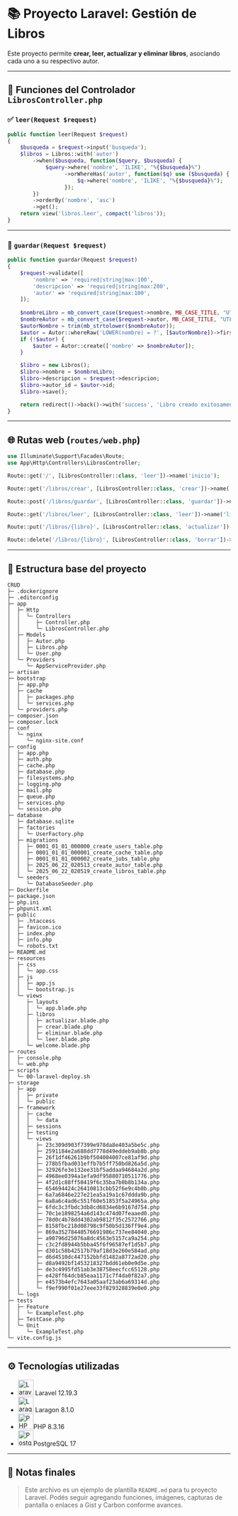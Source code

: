 # 📚 Proyecto Laravel: Gestión de Libros

Este proyecto permite **crear, leer, actualizar y eliminar libros**, asociando cada uno a su respectivo autor.

---

## 🧠 Funciones del Controlador `LibrosController.php`

### ✅ `leer(Request $request)`

```php
public function leer(Request $request) 
{
    $busqueda = $request->input('busqueda');
    $libros = Libros::with('autor')
        ->when($busqueda, function($query, $busqueda) {
            $query->where('nombre', 'ILIKE', "%{$busqueda}%")
                  ->orWhereHas('autor', function($q) use ($busqueda) {
                      $q->where('nombre', 'ILIKE', "%{$busqueda}%");
                  });
        })
        ->orderBy('nombre', 'asc')
        ->get();
    return view('libros.leer', compact('libros'));
}
```

---

### 📝 `guardar(Request $request)`

```php
public function guardar(Request $request)
{
    $request->validate([
        'nombre' => 'required|string|max:100',
        'descripcion' => 'required|string|max:200',
        'autor' => 'required|string|max:100',
    ]);
    
    $nombreLibro = mb_convert_case($request->nombre, MB_CASE_TITLE, "UTF-8");
    $nombreAutor = mb_convert_case($request->autor, MB_CASE_TITLE, "UTF-8");
    $autorNombre = trim(mb_strtolower($nombreAutor));
    $autor = Autor::whereRaw('LOWER(nombre) = ?', [$autorNombre])->first();
    if (!$autor) {
        $autor = Autor::create(['nombre' => $nombreAutor]);
    }

    $libro = new Libros();
    $libro->nombre = $nombreLibro;
    $libro->descripcion = $request->descripcion;
    $libro->autor_id = $autor->id;
    $libro->save();

    return redirect()->back()->with('success', 'Libro creado exitosamente.');
}
```

---

## 🌐 Rutas web (`routes/web.php`)

```php
use Illuminate\Support\Facades\Route;
use App\Http\Controllers\LibrosController;

Route::get('/', [LibrosController::class, 'leer'])->name('inicio');

Route::get('/libros/crear', [LibrosController::class, 'crear'])->name('libros.crear');   

Route::post('/libros/guardar', [LibrosController::class, 'guardar'])->name('libros.guardar');   

Route::get('/libros/leer', [LibrosController::class, 'leer'])->name('libros.leer');   

Route::put('/libros/{libro}', [LibrosController::class, 'actualizar'])->name('libros.actualizar');   

Route::delete('/libros/{libro}', [LibrosController::class, 'borrar'])->name('libros.borrar');
```

---

## 📂 Estructura base del proyecto

```
CRUD
├─ .dockerignore
├─ .editorconfig
├─ app
│  ├─ Http
│  │  └─ Controllers
│  │     ├─ Controller.php
│  │     └─ LibrosController.php
│  ├─ Models
│  │  ├─ Autor.php
│  │  ├─ Libros.php
│  │  └─ User.php
│  └─ Providers
│     └─ AppServiceProvider.php
├─ artisan
├─ bootstrap
│  ├─ app.php
│  ├─ cache
│  │  ├─ packages.php
│  │  └─ services.php
│  └─ providers.php
├─ composer.json
├─ composer.lock
├─ conf
│  └─ nginx
│     └─ nginx-site.conf
├─ config
│  ├─ app.php
│  ├─ auth.php
│  ├─ cache.php
│  ├─ database.php
│  ├─ filesystems.php
│  ├─ logging.php
│  ├─ mail.php
│  ├─ queue.php
│  ├─ services.php
│  └─ session.php
├─ database
│  ├─ database.sqlite
│  ├─ factories
│  │  └─ UserFactory.php
│  ├─ migrations
│  │  ├─ 0001_01_01_000000_create_users_table.php
│  │  ├─ 0001_01_01_000001_create_cache_table.php
│  │  ├─ 0001_01_01_000002_create_jobs_table.php
│  │  ├─ 2025_06_22_020513_create_autor_table.php
│  │  └─ 2025_06_22_020519_create_libros_table.php
│  └─ seeders
│     └─ DatabaseSeeder.php
├─ Dockerfile
├─ package.json
├─ php.ini
├─ phpunit.xml
├─ public
│  ├─ .htaccess
│  ├─ favicon.ico
│  ├─ index.php
│  ├─ info.php
│  └─ robots.txt
├─ README.md
├─ resources
│  ├─ css
│  │  └─ app.css
│  ├─ js
│  │  ├─ app.js
│  │  └─ bootstrap.js
│  └─ views
│     ├─ layouts
│     │  └─ app.blade.php
│     ├─ libros
│     │  ├─ actualizar.blade.php
│     │  ├─ crear.blade.php
│     │  ├─ eliminar.blade.php
│     │  └─ leer.blade.php
│     └─ welcome.blade.php
├─ routes
│  ├─ console.php
│  └─ web.php
├─ scripts
│  └─ 00-laravel-deploy.sh
├─ storage
│  ├─ app
│  │  ├─ private
│  │  └─ public
│  ├─ framework
│  │  ├─ cache
│  │  │  └─ data
│  │  ├─ sessions
│  │  ├─ testing
│  │  └─ views
│  │     ├─ 23c309d903f7399e978da8e403a5be5c.php
│  │     ├─ 2591184e2a688dd7778d49eddeb9ab8b.php
│  │     ├─ 26f1df46261b9bf504004007ce81af9d.php
│  │     ├─ 278b5fbad031effb7b5ff750bd826a5d.php
│  │     ├─ 32926fe3e132ee31bf5addaa94684a2d.php
│  │     ├─ 4968ee0394a1efa9df95880710511776.php
│  │     ├─ 4f2d1c88ff50419f6c35ba7b0b8b134a.php
│  │     ├─ 654694424c26410813cbb52f6e9c4b0b.php
│  │     ├─ 6a7a6846e227e21ea5a19a1c67ddda9b.php
│  │     ├─ 6a8a6c4ad6c551f60e51853f5a24965a.php
│  │     ├─ 6fdc3c3fbdc3db8cd6834e6b9167d754.php
│  │     ├─ 70c1e1898254a6d143c474d07feaaed0.php
│  │     ├─ 78d0c4b78dd4302ab9812f35c2572766.php
│  │     ├─ 8158fbc218d08798c9f50b5d136ff9e4.php
│  │     ├─ 869a35278440576691986c737ee84040.php
│  │     ├─ a90796d25076a8dc4563e5157ca9a254.php
│  │     ├─ c3c2fd8944b5bba45f6f96587ef1d5b7.php
│  │     ├─ d301c58b42517b79af18d3e260e584ad.php
│  │     ├─ d6d4510dc447152bbfd1482a8772ad20.php
│  │     ├─ d8a9492bf1453218327bdd61eb0e9d5e.php
│  │     ├─ de3c4995fd51ab3e38758eecfcc65128.php
│  │     ├─ e428ff64dcb85eaa1171c7f4da0f82a7.php
│  │     ├─ e4573b4efc7643a05aaf23ab6a69314d.php
│  │     └─ f9ef990f01e27eee33f829328839e0e0.php
│  └─ logs
├─ tests
│  ├─ Feature
│  │  └─ ExampleTest.php
│  ├─ TestCase.php
│  └─ Unit
│     └─ ExampleTest.php
└─ vite.config.js
```

---

## ⚙️ Tecnologías utilizadas

- <img src="https://laravel.com/img/logomark.min.svg" alt="Laravel" height="35" width="35"/> Laravel 12.19.3
- <img src="https://cdn.worldvectorlogo.com/logos/laragon.svg" alt="Laragon" height="35" width="35"/> Laragon 8.1.0
- <img src="https://www.php.net/images/logos/new-php-logo.svg" alt="PHP" height="35" width="35"/>PHP 8.3.16
- <img src="https://www.vectorlogo.zone/logos/postgresql/postgresql-icon.svg" alt="Postgresql" height="35" width="35"/>PostgreSQL 17

---

## 📌 Notas finales

> Este archivo es un ejemplo de plantilla `README.md` para tu proyecto Laravel. 
> Podés seguir agregando funciones, imágenes, capturas de pantalla o enlaces a Gist y Carbon conforme avances.